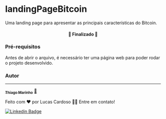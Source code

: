 # landingPageBitcoin
Uma landing page para apresentar as principais características do Bitcoin.

<h4 align="center"> 
	🚧  Finalizado  🚧
</h4>

### Pré-requisitos

Antes de abrir o arquivo, é necessário ter uma página web para poder rodar o projeto desenvolvido.

### Autor
---

<a href="https://github.com/lucascardosoc">
 <sub><b>Thiago Marinho</b></sub></a> <a href="https://github.com/lucascardosoc" title="Github">🚀</a>


Feito com ❤️ por Lucas Cardoso 👋🏽 Entre em contato!

[![Linkedin Badge](https://img.shields.io/badge/-Lucas-blue?style=flat-square&logo=Linkedin&logoColor=white&link=https://www.linkedin.com/in/lucascardosoc/)](https://www.linkedin.com/in/lucascardosoc/) 
